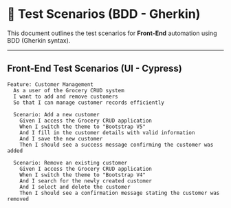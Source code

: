 # 📌 Test Scenarios (BDD - Gherkin)

This document outlines the test scenarios for **Front-End** automation using BDD (Gherkin syntax).

---

## **Front-End Test Scenarios (UI - Cypress)**


```gherkin
Feature: Customer Management
  As a user of the Grocery CRUD system
  I want to add and remove customers
  So that I can manage customer records efficiently

  Scenario: Add a new customer
    Given I access the Grocery CRUD application
    When I switch the theme to "Bootstrap V5"
    And I fill in the customer details with valid information
    And I save the new customer
    Then I should see a success message confirming the customer was added

  Scenario: Remove an existing customer
    Given I access the Grocery CRUD application
    When I switch the theme to "Bootstrap V4"
    And I search for the newly created customer
    And I select and delete the customer
    Then I should see a confirmation message stating the customer was removed

